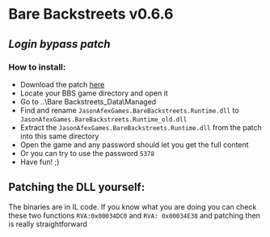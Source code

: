 # Bare Backstreets v0.6.6
## _Login bypass patch_

### How to install:

- Download the patch [here](https://github.com/OpenYiffGames/BareBackstreets/releases/v0.6.6)
- Locate your BBS game directory and open it
- Go to ..\Bare Backstreets_Data\Managed
- Find and rename `JasonAfexGames.BareBackstreets.Runtime.dll` to `JasonAfexGames.BareBackstreets.Runtime_old.dll`
- Extract the `JasonAfexGames.BareBackstreets.Runtime.dll` from the patch into this same directory
- Open the game and any password should let you get the full content
- Or you can try to use the password `5378`
- Have fun! ;)

## Patching the DLL yourself:
The binaries are in IL code. If you know what you are doing you can check these two functions `RVA:0x00034DC0` and `RVA: 0x00034E38` and patching then is
really straightforward

